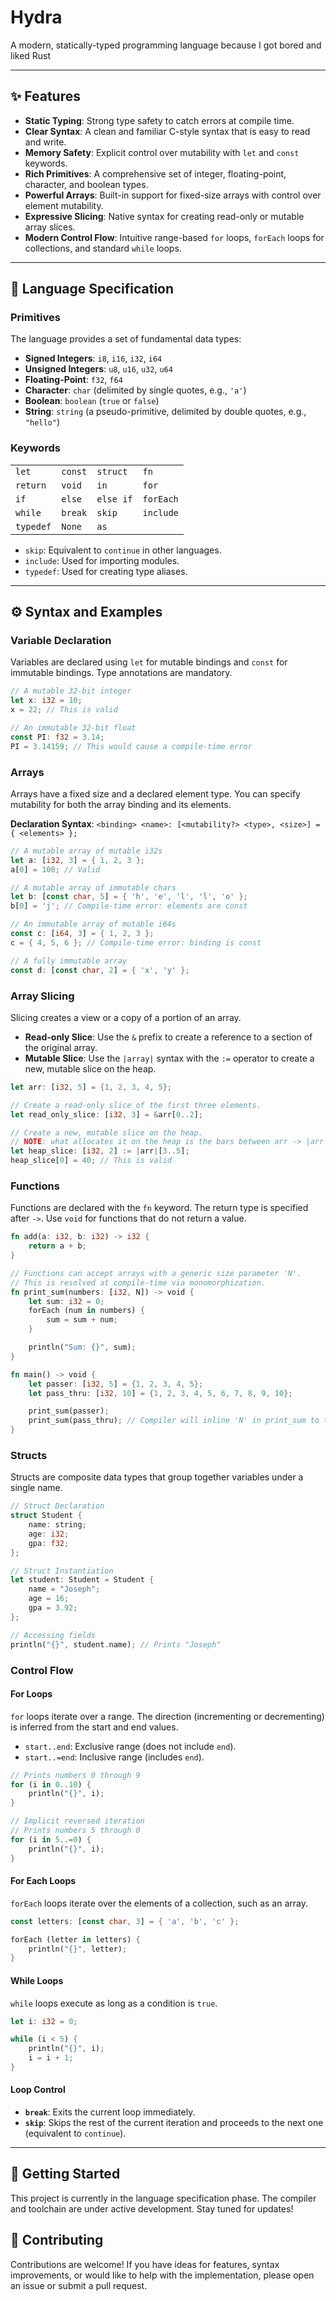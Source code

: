 # Hydra

A modern, statically-typed programming language because I got bored and liked Rust

***

## ✨ Features

* **Static Typing**: Strong type safety to catch errors at compile time.
* **Clear Syntax**: A clean and familiar C-style syntax that is easy to read and write.
* **Memory Safety**: Explicit control over mutability with `let` and `const` keywords.
* **Rich Primitives**: A comprehensive set of integer, floating-point, character, and boolean types.
* **Powerful Arrays**: Built-in support for fixed-size arrays with control over element mutability.
* **Expressive Slicing**: Native syntax for creating read-only or mutable array slices.
* **Modern Control Flow**: Intuitive range-based `for` loops, `forEach` loops for collections, and standard `while` loops.

***

## 📜 Language Specification

### Primitives

The language provides a set of fundamental data types:

* **Signed Integers**: `i8`, `i16`, `i32`, `i64`
* **Unsigned Integers**: `u8`, `u16`, `u32`, `u64`
* **Floating-Point**: `f32`, `f64`
* **Character**: `char` (delimited by single quotes, e.g., `'a'`)
* **Boolean**: `boolean` (`true` or `false`)
* **String**: `string` (a pseudo-primitive, delimited by double quotes, e.g., `"hello"`)

### Keywords

|           |           |           |           |
| :-------- | :-------- | :-------- | :-------- |
| `let`     | `const`   | `struct`  | `fn`      |
| `return`  | `void`    | `in`      | `for`     |
| `if`      | `else`    | `else if` | `forEach` |
| `while`   | `break`   | `skip`    | `include` |
| `typedef` | `None`    | `as`      |           |

* `skip`: Equivalent to `continue` in other languages.
* `include`: Used for importing modules.
* `typedef`: Used for creating type aliases.

***

## ⚙️ Syntax and Examples

### Variable Declaration

Variables are declared using `let` for mutable bindings and `const` for immutable bindings. Type annotations are mandatory.

```rust
// A mutable 32-bit integer
let x: i32 = 10;
x = 22; // This is valid

// An immutable 32-bit float
const PI: f32 = 3.14;
PI = 3.14159; // This would cause a compile-time error
```

### Arrays

Arrays have a fixed size and a declared element type. You can specify mutability for both the array binding and its elements.

**Declaration Syntax**: `<binding> <name>: [<mutability?> <type>, <size>] = { <elements> };`

```rust
// A mutable array of mutable i32s
let a: [i32, 3] = { 1, 2, 3 };
a[0] = 100; // Valid

// A mutable array of immutable chars
let b: [const char, 5] = { 'h', 'e', 'l', 'l', 'o' };
b[0] = 'j'; // Compile-time error: elements are const

// An immutable array of mutable i64s
const c: [i64, 3] = { 1, 2, 3 };
c = { 4, 5, 6 }; // Compile-time error: binding is const

// A fully immutable array
const d: [const char, 2] = { 'x', 'y' };
```

### Array Slicing

Slicing creates a view or a copy of a portion of an array.

* **Read-only Slice**: Use the `&` prefix to create a reference to a section of the original array.
* **Mutable Slice**: Use the `|array|` syntax with the `:=` operator to create a new, mutable slice on the heap.

```rust
let arr: [i32, 5] = {1, 2, 3, 4, 5};

// Create a read-only slice of the first three elements.
let read_only_slice: [i32, 3] = &arr[0..2];

// Create a new, mutable slice on the heap.
// NOTE: what allocates it on the heap is the bars between arr -> |arr|
let heap_slice: [i32, 2] := |arr|[3..5];
heap_slice[0] = 40; // This is valid
```

### Functions

Functions are declared with the `fn` keyword. The return type is specified after `->`. Use `void` for functions that do not return a value.

```rust
fn add(a: i32, b: i32) -> i32 {
    return a + b;
}

// Functions can accept arrays with a generic size parameter 'N'.
// This is resolved at compile-time via monomorphization.
fn print_sum(numbers: [i32, N]) -> void {
    let sum: i32 = 0;
    forEach (num in numbers) {
        sum = sum + num;
    }

    println("Sum: {}", sum);
}

fn main() -> void {
    let passer: [i32, 5] = {1, 2, 3, 4, 5};
    let pass_thru: [i32, 10] = {1, 2, 3, 4, 5, 6, 7, 8, 9, 10};

    print_sum(passer);
    print_sum(pass_thru); // Compiler will inline 'N' in print_sum to the size of the passer and pass_thru variables
}
```

### Structs

Structs are composite data types that group together variables under a single name.

```rust
// Struct Declaration
struct Student {
    name: string;
    age: i32;
    gpa: f32;
};

// Struct Instantiation
let student: Student = Student {
    name = "Joseph";
    age = 16;
    gpa = 3.92;
};

// Accessing fields
println("{}", student.name); // Prints "Joseph"
```

### Control Flow

#### For Loops

`for` loops iterate over a range. The direction (incrementing or decrementing) is inferred from the start and end values.

* `start..end`: Exclusive range (does not include `end`).
* `start..=end`: Inclusive range (includes `end`).

```rust
// Prints numbers 0 through 9
for (i in 0..10) {
    println("{}", i);
}

// Implicit reversed iteration
// Prints numbers 5 through 0
for (i in 5..=0) {
    println("{}", i);
}
```

#### For Each Loops

`forEach` loops iterate over the elements of a collection, such as an array.

```rust
const letters: [const char, 3] = { 'a', 'b', 'c' };

forEach (letter in letters) {
    println("{}", letter);
}
```

#### While Loops

`while` loops execute as long as a condition is `true`.

```rust
let i: i32 = 0;

while (i < 5) {
    println("{}", i);
    i = i + 1;
}
```

#### Loop Control

* **`break`**: Exits the current loop immediately.
* **`skip`**: Skips the rest of the current iteration and proceeds to the next one (equivalent to `continue`).

***

## 🚀 Getting Started

This project is currently in the language specification phase. The compiler and toolchain are under active development. Stay tuned for updates!

## 🤝 Contributing

Contributions are welcome! If you have ideas for features, syntax improvements, or would like to help with the implementation, please open an issue or submit a pull request.
